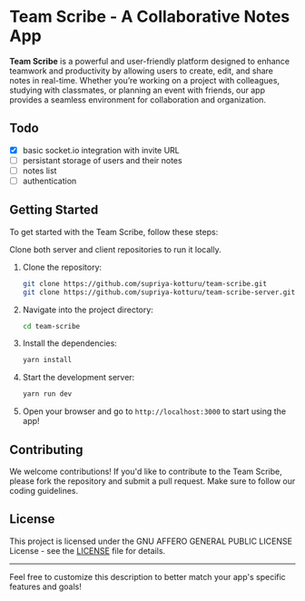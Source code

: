 # Team Scribe - A Collaborative Notes App

**Team Scribe** is a powerful and user-friendly platform designed to enhance teamwork and productivity by allowing users to create, edit, and share notes in real-time. Whether you’re working on a project with colleagues, studying with classmates, or planning an event with friends, our app provides a seamless environment for collaboration and organization.

## Todo

- [x] basic socket.io integration with invite URL
- [ ] persistant storage of users and their notes
- [ ] notes list
- [ ] authentication

## Getting Started

To get started with the Team Scribe, follow these steps:

Clone both server and client repositories to run it locally.

1. Clone the repository:

   ```bash
   git clone https://github.com/supriya-kotturu/team-scribe.git
   git clone https://github.com/supriya-kotturu/team-scribe-server.git
   ```

2. Navigate into the project directory:

   ```bash
   cd team-scribe
   ```

3. Install the dependencies:

   ```bash
   yarn install
   ```

4. Start the development server:

   ```bash
   yarn run dev
   ```

5. Open your browser and go to `http://localhost:3000` to start using the app!

## Contributing

We welcome contributions! If you'd like to contribute to the Team Scribe, please fork the repository and submit a pull request. Make sure to follow our coding guidelines.

## License

This project is licensed under the GNU AFFERO GENERAL PUBLIC LICENSE License - see the [LICENSE](LICENSE) file for details.

---

Feel free to customize this description to better match your app's specific features and goals!
